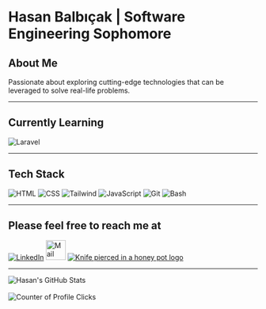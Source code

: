 <link rel="stylesheet" type="text/css" href="styles.css">

<h1>Hasan Balbıçak | Software Engineering Sophomore</h1>

<h2>About Me</h2>

<p>Passionate about exploring cutting-edge technologies that can be leveraged to solve real-life problems.</p>

---

<h2>Currently Learning</h2>

<p>
  <img src="https://api.iconify.design/skill-icons/laravel-dark.svg" alt="Laravel">
</p>

---

<h2>Tech Stack</h2>
<p>
  <img src="https://api.iconify.design/skill-icons/html.svg" alt="HTML">
  <img src="https://api.iconify.design/skill-icons/css.svg" alt="CSS">
  <img src="https://api.iconify.design/skill-icons/tailwindcss-dark.svg" alt="Tailwind">
  <img src="https://api.iconify.design/skill-icons/javascript.svg" alt="JavaScript">
  <img src="https://api.iconify.design/skill-icons/git.svg" alt="Git">
  <img src="https://api.iconify.design/skill-icons/bash-dark.svg" alt="Bash">
</p>

---

<h2>Please feel free to reach me at</h2>

<p>
  <a href="https://linkedin.com/in/hasanbalbicak" target="_blank"><img src="https://api.iconify.design/skill-icons/linkedin.svg" alt="LinkedIn" ></a>
  <a href="mailto:hasanhuseyinbalbicak@gmail.com"><img src="https://api.iconify.design/logos/google-gmail.svg" alt="Mail Envelope" height="40" width="auto"></a>  
  <a href="https://hasanbalbicak.me" target="_blank"><img src="https://api.iconify.design/logos/chrome.svg" alt="Knife pierced in a honey pot logo" ></a>
</p>

---

<div>
  <img src="https://github-readme-stats.vercel.app/api?username=mrhonneynive&count_private=true&show_icons=true&theme=transparent" alt="Hasan's GitHub Stats">
</div>
<br>
<div>
  <img src="https://komarev.com/ghpvc/?username=mrhonneynive" alt="Counter of Profile Clicks">
</div>
